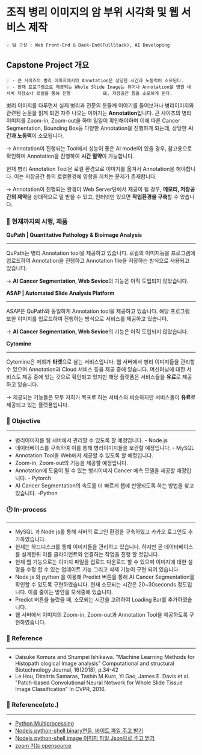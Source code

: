 # 조직 병리 이미지의 암 부위 시각화 및 웹 서비스 제작

```
💡 팀 구성 : Web Front-End & Back-End(FullStack), AI Developing
```



## Capstone Project 개요

```
💡 - 큰 사이즈의 병리 이미지에서의 Annotation은 상당한 시간과 노동력이 소모된다.
💡 - 현재 프로그램으로 제공되는 Whole Slide Image는 뷰어나 Annotation을 병원 내 서버 저장소나 로컬을 통해 진행  			돼, 저장공간 등을 소모하게 된다. 
```



병리 이미지를 다루면서 실제 병리과 전문의 분들께 이야기를 들어보거나 병리이미지와 관련된 논문을 읽게 되면 자주 나오는 이야기는 **Annotation**입니다. 큰 사이즈의 병리 이미지를 Zoom-in, Zoom-out을 하며 일일이 확인해야하며 이에 따른 Cancer Segmentation, Bounding Box등 다양한 Annotation을 진행하게 되는데, 상당한 **시간과 노동력**이 소모됩니다.

→ Annotation이 진행되는 Tool에서 성능이 좋은 AI model이 있을 경우, 참고용으로 확인하며 Annotation을 진행하여 **시간 절약**이 가능합니다.

현재 병리 Annotation Tool은 로컬 환경으로 이미지를 옮겨서 Annotation을 해야합니다. 이는 저장공간 등의 로컬환경에 영향을 끼치는 문제가 존재합니다.

→ Annotation이 진행되는 환경이 Web Server단에서 제공이 될 경우, **메모리, 저장공간의 제약**을 상대적으로 덜 받을 수 있고, 인터넷만 있으면 **작업환경을 구축**할 수 있습니다.



### 🚀 현재까지의 시행, 제품

**QuPath | Quantitative Pathology & Bioimage Analysis**

------

QuPath는 병리 Annotation tool을 제공하고 있습니다. 로컬의 이미지등을 프로그램에 업로드하여 Annotation을 진행하고 Annotation file을 저장하는 방식으로 사용되고 있습니다.

→ **AI Cancer Segmentation, Web Sevice**의 기능은 아직 도입되지 않았습니다.



**ASAP | Automated Slide Analysis Platform**

------

ASAP은 QuPath와 동일하게 Annotation tool을 제공하고 있습니다. 해당 프로그램 또한 이미지를 업로드하여 진행하는 방식으로 서비스를 제공하고 있습니다.

→ **AI Cancer Segmentation, Web Sevice**의 기능은 아직 도입되지 않았습니다.



**Cytomine**

------

Cytomine은 저희가 **타겟**으로 삼는 서비스입니다. 웹 서버에서 병리 이미지들을 관리할 수 있으며 Annotation과 Cloud 서비스 등을 제공 중에 있습니다. 머신러닝에 대한 서비스도 제공 중에 있는 것으로 확인되고 있지만 해당 플랫폼은 서비스들을 **유료**로 제공하고 있습니다.

→ 제공되는 기능들은 모두 저희가 목표로 하는 서비스와 비슷하지만 서비스들이 **유료**로 제공되고 있는 플랫폼입니다.



### 🥅 Objective

------

- 병리이미지를 웹 서버에서 관리할 수 있도록 할 예정입니다. - Node.js
- 데이터베이스를 구축하여 이를 통해 병리이미지들을 보관할 예정입니다. - MySQL
- Annotation Tool을 Web에서 제공할 수 있도록 할 예정입니다.
- Zoom-in, Zoom-out의 기능을 제공할 예정입니다.
- Annotation에 도움이 될 수 있는 병리이미지 Cancer 예측 모델을 제공할 예정입니다. - Pytorch
- AI Cancer Segmentation의 속도를 더 빠르게 웹에 반영되도록 하는 방법을 찾고 있습니다. -Python

### 🕑 In-process

------

- MySQL 과 Node js를  통해 서버의 로그인 환경을 구축하였고 카카오 로그인도 추가하였습니다.
- 현재는 하드디스크를 통해 이미지들을 관리하고 있습니다. 하지만 곧 데이터베이스를 설계한뒤 이를 클라이언트와 연결하는 작업을 진행 할 것입니다.
- 현재 웹 기능으로는 이미지 파일을 업로드 다운로드 할 수 있으며 이미지에 대한 설명을 수정 할 수 있는 업데이트 기능 그리고 삭제 기능이 구현 되어 있습니다.
- Node js 와 python 을 이용해 Predict 버튼을 통해  AI Cancer Segmentation을 확인할 수 있도록 구현하였습니다. 현재 소모되는 시간은 20~30seconds 정도입니다. 이를 줄이는 방안을 모색중에 있습니다.
- Predict 버튼을 눌렀을 때, 소모되는 시간을 고려하여 Loading Bar를 추가하였습니다.
- 웹 서버에서 이미지의 Zoom-in, Zoom-out과 Annotation Tool을 제공하도록 구현하였습니다.



### 📖 Reference

------

- Daisuke Komura and Shumpei Ishikawa. "Machine Learning Methods for Histopath ological Image analysis" Computational and structural Biotechnology Journal, 16(2018), p.34-42
- Le Hou, Dimitris Samaras, Tashin M.Kurc, Yi Gao, James E. Davis et al. "Patch-based Convolutional Neural Network for Whole Slide Tissue Image Classification" In CVPR, 2016.

### 📖 Reference(etc.)

------

- [Python Multiprocessing](https://niceman.tistory.com/145)
- [Nodejs python-shell binary연동, 바이트 파일 주고 받기](https://asung123456.tistory.com/16)
- [Nodejs python-shell image 이미지 파일 Json으로 주고 받기](https://asung123456.tistory.com/15)
- [zoom 기능 opensource](https://github.com/jackmoore/zoom)
